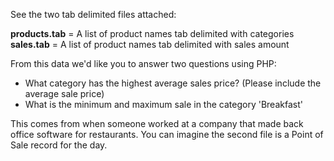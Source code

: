 See the two tab delimited files attached:

**products.tab** = A list of product names tab delimited with categories
**sales.tab** = A list of product names tab delimited with sales amount

From this data we'd like you to answer two questions using PHP:

* What category has the highest average sales price? (Please include the average sale price)
* What is the minimum and maximum sale in the category 'Breakfast'

This comes from when someone worked at a company that made back office software for restaurants.  You can imagine the second file is a Point of Sale record for the day.
